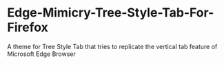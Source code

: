 # Edge-Mimicry-Tree-Style-Tab-For-Firefox
A theme for Tree Style Tab that tries to replicate the vertical tab feature of Microsoft Edge Browser
